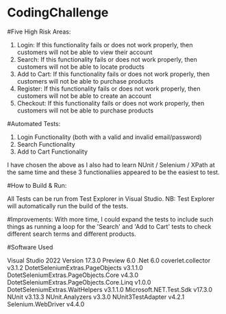 # CodingChallenge

#Five High Risk Areas:

1)	Login:
	If this functionality fails or does not work properly, then customers will not be able to view their account
2)	Search:
	If this functionality fails or does not work properly, then customers will not be able to locate products
3)	Add to Cart:
	If this functionality fails or does not work properly, then customers will not be able to purchase products
4)	Register:
	If this functionality fails or does not work properly, then customers will not be able to create an account
5)	Checkout:
	If this functionality fails or does not work properly, then customers will not be able to purchase products

#Automated Tests:

1)	Login Functionality (both with a valid and invalid email/password)
2)	Search Functionality
3)	Add to Cart Functionality

I have chosen the above as I also had to learn NUnit / Selenium / XPath at the same time and these 3 functionaliies appeared to be the easiest to test.

#How to Build & Run:

All Tests can be run from Test Explorer in Visual Studio. NB: Test Explorer will automatically run the build of the tests.

#Improvements:
With more time, I could expand the tests to include such things as running a loop for the 'Search' and 'Add to Cart' tests to check different search terms and different products.

#Software Used

Visual Studio 2022							Version 17.3.0 Preview 6.0
.Net										6.0
coverlet.collector							v3.1.2
DotetSeleniumExtras.PageObjects				v3.1.1.0
DotetSeleniumExtras.PageObjects.Core		v4.3.0
DotetSeleniumExtras.PageObjects.Core.Linq	v1.0.0
DotetSeleniumExtras.WaitHelpers				v3.1.1.0
Microsoft.NET.Test.Sdk						v17.3.0
NUnit										v3.13.3
NUnit.Analyzers								v3.3.0
NUnit3TestAdapter							v4.2.1
Selenium.WebDriver							v4.4.0
